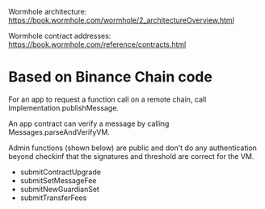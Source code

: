 

Wormhole architecture:
https://book.wormhole.com/wormhole/2_architectureOverview.html 

Wormhole contract addresses: 
https://book.wormhole.com/reference/contracts.html


# Based on Binance Chain code

For an app to request a function call on a remote chain, call Implementation.publishMessage.

An app contract can verify a message by calling Messages.parseAndVerifyVM.

Admin functions (shown below) are public and don't do any authentication beyond checkinf that the signatures and threshold are correct for the VM.

* submitContractUpgrade
* submitSetMessageFee
* submitNewGuardianSet
* submitTransferFees

